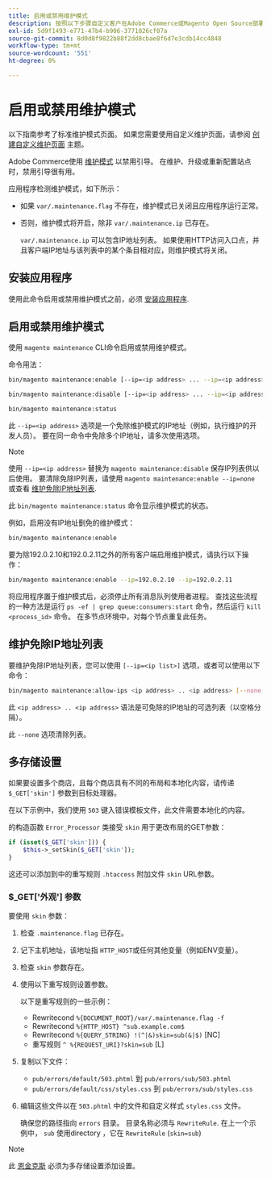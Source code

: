 ```yaml
---
title: 启用或禁用维护模式
description: 按照以下步骤自定义客户在Adobe Commerce或Magento Open Source部署因维护而停止时看到的内容。
exl-id: 5d9f1493-e771-47b4-b906-3771026cf07a
source-git-commit: 8d0d8f9822b88f2dd8cbae8f6d7e3cdb14cc4848
workflow-type: tm+mt
source-wordcount: '551'
ht-degree: 0%

---
```


# 启用或禁用维护模式

以下指南参考了标准维护模式页面。 如果您需要使用自定义维护页面，请参阅 [创建自定义维护页面](../../upgrade/troubleshooting/maintenance-mode-options.md) 主题。

Adobe Commerce使用 [维护模式](../../configuration/bootstrap/application-modes.md#maintenance-mode) 以禁用引导。 在维护、升级或重新配置站点时，禁用引导很有用。

应用程序检测维护模式，如下所示：

* 如果 `var/.maintenance.flag` 不存在，维护模式已关闭且应用程序运行正常。
* 否则，维护模式将开启，除非 `var/.maintenance.ip` 已存在。

  `var/.maintenance.ip` 可以包含IP地址列表。 如果使用HTTP访问入口点，并且客户端IP地址与该列表中的某个条目相对应，则维护模式将关闭。

## 安装应用程序

使用此命令启用或禁用维护模式之前，必须 [安装应用程序](../advanced.md).

## 启用或禁用维护模式

使用 `magento maintenance` CLI命令启用或禁用维护模式。

命令用法：

```bash
bin/magento maintenance:enable [--ip=<ip address> ... --ip=<ip address>] | [ip=none]
```

```bash
bin/magento maintenance:disable [--ip=<ip address> ... --ip=<ip address>] | [ip=none]
```

```bash
bin/magento maintenance:status
```

此 `--ip=<ip address>` 选项是一个免除维护模式的IP地址（例如，执行维护的开发人员）。 要在同一命令中免除多个IP地址，请多次使用选项。

>[!NOTE]
>
>使用 `--ip=<ip address>` 替换为 `magento maintenance:disable` 保存IP列表供以后使用。 要清除免除IP列表，请使用 `magento maintenance:enable --ip=none` 或查看 [维护免除IP地址列表](#maintain-the-list-of-exempt-ip-addresses).

此 `bin/magento maintenance:status` 命令显示维护模式的状态。

例如，启用没有IP地址劐免的维护模式：

```bash
bin/magento maintenance:enable
```

要为除192.0.2.10和192.0.2.11之外的所有客户端启用维护模式，请执行以下操作：

```bash
bin/magento maintenance:enable --ip=192.0.2.10 --ip=192.0.2.11
```

将应用程序置于维护模式后，必须停止所有消息队列使用者进程。
查找这些流程的一种方法是运行 `ps -ef | grep queue:consumers:start` 命令，然后运行 `kill <process_id>` 命令。 在多节点环境中，对每个节点重复此任务。

## 维护免除IP地址列表

要维护免除IP地址列表，您可以使用 `[--ip=<ip list>]` 选项，或者可以使用以下命令：

```bash
bin/magento maintenance:allow-ips <ip address> .. <ip address> [--none]
```

此 `<ip address> .. <ip address>` 语法是可免除的IP地址的可选列表（以空格分隔）。

此 `--none` 选项清除列表。

## 多存储设置

<!-- To set up multiple stores, each with a different layout and localized content, create a skin for each and put it into `pub/errors/{name}` where `{name}` is the store code. To distinguish between stores and websites with the same instance, use `pub/errors/{type}-{name}` where `{type}` is either `store` or `website` and matches the `MAGE_RUN_TYPE` in your server configuration. Another option is to pass the `$_GET['skin']` parameter to the intended processor. This method requires a specific configuration on your server. -->
<!-- Replace the line below with the commented text after https://github.com/magento/magento2/pull/35095 is merged. -->

如果要设置多个商店，且每个商店具有不同的布局和本地化内容，请传递 `$_GET['skin']` 参数到目标处理器。

在以下示例中，我们使用 `503` 键入错误模板文件，此文件需要本地化的内容。

的构造函数 `Error_Processor` 类接受 `skin` 用于更改布局的GET参数：

```php
if (isset($_GET['skin'])) {
    $this->_setSkin($_GET['skin']);
}
```

这还可以添加到中的重写规则 `.htaccess` 附加文件 `skin` URL参数。

### $_GET[&#39;外观&#39;] 参数

要使用 `skin` 参数：

1. 检查 `.maintenance.flag` 已存在。
1. 记下主机地址，该地址指 `HTTP_HOST`或任何其他变量（例如ENV变量）。
1. 检查 `skin` 参数存在。
1. 使用以下重写规则设置参数。

   以下是重写规则的一些示例：

   * Rewritecond `%{DOCUMENT_ROOT}/var/.maintenance.flag -f`
   * Rewritecond `%{HTTP_HOST} ^sub.example.com$`
   * Rewritecond `%{QUERY_STRING} !(^|&)skin=sub(&|$)` [NC]
   * 重写规则 `^ %{REQUEST_URI}?skin=sub` [L]

1. 复制以下文件：

   * `pub/errors/default/503.phtml` 到 `pub/errors/sub/503.phtml`
   * `pub/errors/default/css/styles.css` 到 `pub/errors/sub/styles.css`

1. 编辑这些文件以在 `503.phtml` 中的文件和自定义样式 `styles.css` 文件。

   确保您的路径指向 `errors` 目录。 目录名称必须与 `RewriteRule`. 在上一个示例中， `sub` 使用directory ，它在 `RewriteRule` (`skin=sub`)

>[!NOTE]
>
>此 [恩金克斯](../../configuration/multi-sites/ms-nginx.md) 必须为多存储设置添加设置。
